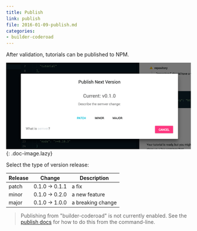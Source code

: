 ```yaml
---
title: Publish
link: publish
file: 2016-01-09-publish.md
categories:
- builder-coderoad
---
```


After validation, tutorials can be published to NPM.

![Publish view](../../images/builder/publish.png){: .doc-image.lazy}

Select the type of version release:

| Release | Change         | Description       |
|---------|----------------|-------------------|
| patch   | 0.1.0 -> 0.1.1 | a fix             |
| minor   | 0.1.0 -> 0.2.0 | a new feature     |
| major   | 0.1.0 -> 1.0.0 | a breaking change |

> Publishing from "builder-coderoad" is not currently enabled. See the [publish docs](/tutorial-docs#publish) for how to do this from the command-line.
